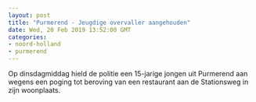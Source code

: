 ```yaml
---
layout: post
title: "Purmerend - Jeugdige overvaller aangehouden"
date: Wed, 20 Feb 2019 13:52:00 GMT
categories: 
- noord-holland 
- purmerend 
---
```


Op dinsdagmiddag hield de politie een 15-jarige jongen uit Purmerend aan wegens een poging tot beroving van een restaurant aan de Stationsweg in zijn woonplaats.
